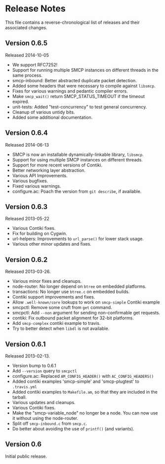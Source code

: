 Release Notes
=============

This file contains a reverse-chronological list of releases and their associated
changes.

## Version 0.6.5 ##

Released 2014-10-05

 * We support RFC7252!
 * Support for running multiple SMCP instances on different threads in the same process.
 * smcp-inbound: Better abstracted duplicate packet detection.
 * Added some headers that were necessary to compile against `libsmcp`.
 * Fixes for various warnings and pedantic compiler errors.
 * Make `smcp_wait()` return SMCP_STATUS_TIMEOUT if the timeout expired.
 * unit-tests: Added "test-concurrency" to test general concurrency.
 * Cleanup of various untidy bits.
 * Added some additional documentation.

## Version 0.6.4 ##

Released 2014-06-13

 * SMCP is now an installable dynamically-linkable library, `libsmcp`.
 * Support for using multiple SMCP instances on different threads.
 * Support for more recent versions of Contiki.
 * Better networking layer abstraction.
 * Various API Improvements.
 * Various bugfixes.
 * Fixed various warnings.
 * configure.ac: Poach the version from `git describe`, if available.

## Version 0.6.3 ##

Released 2013-05-22

 * Various Contiki fixes.
 * Fix for building on Cygwin.
 * url-helpers: Improvements to `url_parse()` for lower stack usage.
 * Various other minor updates and fixes.

## Version 0.6.2 ##

Released 2013-03-26.

 * Various minor fixes and cleanups.
 * node-router: No longer depend on `btree` on embedded platforms.
 * transactions: No longer use `btree.c` on embedded builds.
 * Contiki support improvements and fixes.
 * Allow `.well-known/core` lookups to work on `smcp-simple` Contiki example
 * smcpctl: Remove some cruft from `get` command.
 * smcpctl: Add `--non` argument for sending non-confirmable get requests.
 * contiki: Fix outbound packet alignment for 32-bit platforms.
 * Add `smcp-complex` contiki example to travis.
 * Try to better detect when `libdl` is not available.

## Version 0.6.1 ##

Released 2013-02-13.

 * Version bump to 0.6.1
 * Add `--version` query to `smcpctl`
 * configure.ac: Replaced `AM_CONFIG_HEADER()` with `AC_CONFIG_HEADERS()`
 * Added contiki examples 'smcp-simple' and 'smcp-plugtest' to `.travis.yml`
 * Added contiki examples to `Makefile.am`, so that they are included in
   the tarball.
 * Various updates and cleanups.
 * Various Contiki fixes.
 * Make the "smcp-variable_node" no longer be a node. You can now use it
   without using the node-router.
 * Split off `smcp-inbound.c` from `smcp.c`.
 * Do better about avoiding the use of `printf()` (and variants).

## Version 0.6 ##

Initial public release.

